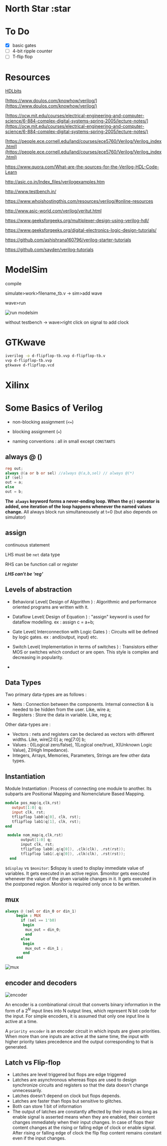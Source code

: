 # North Star :star

# To Do

- [x]  basic gates
- [ ]  4-bit ripple counter
- [ ]  T-flip flop

# Resources

   [HDLbits](https://hdlbits.01xz.net/wiki/Main_Page)

   [https://www.doulos.com/knowhow/verilog/](https://www.doulos.com/knowhow/verilog/)

   [https://ocw.mit.edu/courses/electrical-engineering-and-computer-science/6-884-complex-digital-systems-spring-2005/lecture-notes/](https://ocw.mit.edu/courses/electrical-engineering-and-computer-science/6-884-complex-digital-systems-spring-2005/lecture-notes/)

   [https://people.ece.cornell.edu/land/courses/ece5760/Verilog/Verilog_index.html](https://people.ece.cornell.edu/land/courses/ece5760/Verilog/Verilog_index.html)

   <https://www.quora.com/What-are-the-sources-for-the-Verilog-HDL-Code-Learn>

   <http://asic.co.in/Index_files/verilogexamples.htm>

   <http://www.testbench.in/>

   <https://www.whoishostingthis.com/resources/verilog/#online-resources>

   <http://www.asic-world.com/verilog/veritut.html>

   <https://www.geeksforgeeks.org/multiplexer-design-using-verilog-hdl/>

   <https://www.geeksforgeeks.org/digital-electronics-logic-design-tutorials/>

   <https://github.com/ashishrana160796/verilog-starter-tutorials>

   <https://github.com/sayden/verilog-tutorials>

# ModelSim

compile

simulate>work>filename_tb.v → sim>add wave

wave>run

![run modelsim](scribble-pad/modelsim_run.png)

without testbench → wave>right click on signal to add clock

# GTKwave

```bash
iverilog -o d-flipflop-tb.vvp d-flipflop-tb.v
vvp d-flipflop-tb.vvp
gtkwave d-flipflop.vcd
```
# Xilinx 




# Some Basics of Verilog

- non-blocking assignment (`<=`)

- blocking assignment (`=`)

- naming conventions : all in small except `CONSTANTS`

## always @ ()

```verilog
reg out;
always @(a or b or sel) //always @(a,b,sel) // always @(*)
if (sel)
out = a;
else
out = b;
```

**The  `always` keyword forms a never-ending loop. When the `@()` operator is added, one iteration of the loop happens whenever the named values change.** 
All always block run simultaneousely at t=0 (but also depends on simulator)

## assign

continuous statement

LHS must be `net` data type

RHS can be function call or register

***LHS can't be 'reg'***

## Levels of abstraction

- Behavioral Level( Design of Algorithm ) : Algorithmic and performance oriented programs are written with it.
- Dataflow Level( Design of Equation ) : "assign" keyword is used for dataflow modelling. ex : assign c = a+b;
- Gate Level( Interconnection with Logic Gates ) : Circuits will be defined by logic gates. ex : and(output, input) etc.
- Switch Level( Implementation in terms of switches ) : Transistors either MOS or switches which conduct or are open. This style is complex and decreasing in popularity.

-

## Data Types

Two primary data-types are as follows :

- Nets : Connection between the components. Internal connection & is needed to be hidden from the user. Like, wire a;
- Registers : Store the data in variable. Like, reg a;

Other data-types are :

- Vectors : nets and registers can be declared as vectors with different widths. Like, wire[2:0] a; reg[7:0] b;
- Values : 0(Logical zero/false), 1(Logical one/true), X(Unknown Logic Value), Z(High Impedance).
- Integers, Arrays, Memories, Parameters, Strings are few other data types.

## Instantiation

Module Instantiation : Process of connecting one module to another. Its subparts are Positional Mapping and Nomenclature Based Mapping.

```verilog
module pos_map(q,clk,rst)
   output[1:0] q;
   input clk, rst;
   tflipflop lab0(q[0], clk, rst);
   tflipflop lab1(q[1], clk, rst);
end
```

```verilog
 module nom_map(q,clk,rst)
       output[1:0] q;
       input clk, rst;
       tflipflop lab0(.q(q[0]), .clk(clk), .rst(rst));
       tflipflop lab1(.q(q[0]), .clk(clk), .rst(rst));
  end
```

`$display` vs `$monitor`: $dispay is used to display immediate value of variables. It gets executed in an active region. $monitor gets executed whenever the value of the given variable changes in it. It gets executed in the postponed region. Monitor is required only once to be written.

## mux

```verilog
always @ (sel or din_0 or din_1)
     begin : MUX
       if (sel == 1'b0) 
        begin     
         mux_out = din_0;
         end 
       else 
        begin       
         mux_out = din_1 ;
        end
     end
```

![mux](scribble-pad/mux.png)

## encoder and decoders

![encoder](scribble-pad/encoder.png)

An encoder is a combinational circuit that converts binary information in the form of a $2^N$ input lines into N output lines, which represent N bit code for the input. For simple encoders, it is assumed that only one input line is active at a time.

A `priority encoder` is an encoder circuit in which inputs are given priorities. When more than one inputs are active at the same time, the input with higher priority takes precedence and the output corresponding to that is generated.

## Latch vs Flip-flop

- Latches are level triggered but flops are edge triggered
- Latches are asynchronous whereas flops are used to design synchronize
circuits and registers so that the data doesn't change unnecessarily.
- Latches doesn't depend on clock but flops depends.
- Latches are faster than flops but sensitive to glitches.
- Both can store 1 bit of information
- The output of latches are constantly affected by their inputs as long as
enable signal is asserted means when they are enabled, their content
changes immediately when their input changes.
In case of flops their content changes at the rising or falling edge of clock
or enable signal. After rising or falling edge of clock the flip flop content
remains constant even if the input changes.